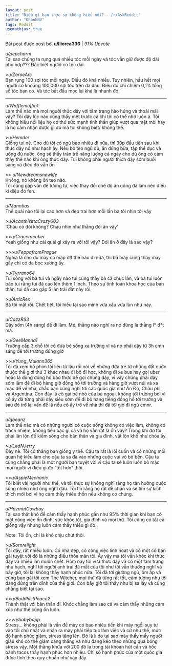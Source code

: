 ```yaml
---
layout: post
title: "Điều gì bạn thực sự không hiểu nổi? - /r/AskReddit"
author: "KhanhNV"
tags: Reddit
usemathjax: true
---
```

Bài post được post bởi **u/lliorca336** \| *91% Upvote*

*u/pepcharm*  
Tại sao chúng ta rụng quá nhiều tóc mỗi ngày và tóc vẫn giữ được độ dài phù hợp??? Đặc biệt người có tóc dài.

\>*u/ZoroeArc*  
  Bạn rụng 100 sợi tóc mỗi ngày. Điều đó khá nhiều. Tuy nhiên, hầu hết mọi người có khoảng 100,000 sợi tóc trên da đầu. Điều đó chỉ chiếm 0,1% tổng số tóc bạn có. Và tóc bắt đầu mọc lại khá là nhanh đó.
  
---  
*u/Wafflemuffin1*  
Làm thế nào mà mọi người thức dậy với tâm trạng hào hứng và thoải mái vậy? Tôi dậy lúc nào cũng thấy mệt trước cả khi tôi có thể nhớ luôn á. Tôi không hiểu nổi liệu họ có thứ sức mạnh tinh thần giúp vượt qua mệt mỏi hay là họ cảm nhận được gì đó mà tôi không biết/ không thể.  
  
\>*u/Hemder*   
Giống tui nè. Cho dù tôi có ngủ bao nhiêu đi nữa, thì 30p đầu tiên sau khi thức dậy nó như hạch ấy.
Nếu bồ tèo ngủ đủ, ăn đúng bữa, tập thể dục và uống đủ nước, ông sẽ thấy tràn trề năng lượng cả ngày cho dù ông có cảm thấy thế nào khi ông thức dậy.
Tui không phải người thích dậy sớm buổi sáng và điều đó vẫn ổn  

\>> *u/Newdreamsnewlife*    
Không, nó không ổn tẹo nào.    
Tôi cũng gặp vấn đề tương tự, việc thay đổi chế độ ăn uống đã làm nên điều kì diệu đó fen.    
  
---  
*u/Manntias*  
Thế quái nào tôi lại cao hơn và đẹp trai hơn mỗi lần bà tôi nhìn tôi vậy  
  
\>*u/AcanthisittaCrazy603*  
‘Cháu có đói không? Cháu nhìn như thằng đói ăn vậy’  
  
\>>*u/Craccracuber*  
Yeah giống như cái quái gì xảy ra với tôi vậy? Đói ăn ở đây là sao vậy?  
  
\>>>*u/FeppafromPrague*  
Nghĩa là cho dù mày có mập đ!t thế nào đi nữa, thì bà mày cũng thấy mày gầy chỉ có da bọc xương ấy.  
  
\>*u/Tyrrano64*  
Tui sống với bà tui và ngày nào tui cũng thấy bà cả chục lần, và bà tui luôn bảo tui rằng tui đã cao lên thêm 1 inch. Theo sự tính toán khoa học của bản thân, tui đã cao gấp 5 lần trái đất này rồi.  
  
\>*u/ArticRex*  
Bà tôi mất rồi. Chết tiệt, tôi hiểu tại sao mình vừa xấu vừa lùn như này.  
  
---  
*u/CazzRS3*  
Dậy sớm (4h sáng) để đi làm. Mé, thằng nào nghĩ ra nó đúng là thằng l* đ*t mà.  
  
\>*u/GeeManna1*  
Trường cấp 3 chỗ tôi có đứa bé sống xa trường vl và nó phải dậy từ 3h cmn sáng để tới trường đúng giờ  
  
\>>*u/Yung_Mulann365*  
Tôi đã xem bộ phim tài liệu từ lâu rồi nói về những đứa trẻ từ những đất nước thuộc thế giới thứ 3 khác nhau đi bộ đi học, không đi xe bus hay gọi uber hoặc là dùng đồng hồ báo thức để gọi chúng dậy, vì vậy chúng phải dậy sớm lắm để đi bộ hàng giờ đồng hồ tới trường và hàng giờ vượt núi và xa mạc để về nhà, chắc bạn cũng nghĩ tới các quốc gia như Ấn Độ, Châu phi, và Argentina. Còn đây là cô gái bé nhỏ của bà ngoại, không tới trường bởi vì cô ấy đã từng phải dậy siêu sớm để đi bộ hàng tiếng đồng hồ tới trường và sau đó trở lại vấn đề là nếu cô ấy trở về nhà thì đã tới giờ đi ngủ cmnr.  
  
---  
*u/qbeanz*  
Làm thế nào mà có những người có cuộc sống không có việc làm, không có trách nhiệm, không tiền bạc gì cả và họ vẫn rất là ổn vậy? Trong khi đó tôi phải lăn lộn để kiếm sống cho bản thân và gia đình, vật lộn khổ như chóa ấy.  
  
\>*u/LedNJerry*  
Đây nè. Tôi có thằng bạn giống y thế. Cậu ta rất là lôi cuốn và có những mối quan hệ kiểu làm cho cậu ta sa đà vào những cuộc vui vô bờ bến. Cậu ta cũng chẳng phải là một người bạn tuyệt vời vì cậu ta sẽ luôn luôn bỏ mặc mọi người vì điều gì đó “tốt hơn” thôi.  
  
\>>*u/AspieMechanic*  
Tôi biết vài người như thế, và tôi thực sự không nghĩ rằng họ tận hưởng cuộc sống nhiều như ông nghĩ đâu. Tôi tin rằng họ rất dễ chán và sẽ tìm  sự kích thích mới bởi vì họ cảm thấy thiếu thốn nếu không có chúng.  
  
---  
*u/HazmatCowboy*  
Tại sao thật khó để cảm thấy hạnh phúc gần như 95% thời gian khi bạn có một công việc ổn định, sức khỏe tốt, gia đình và mọi thứ. Tôi cũng có tất cả giống vậy nhưng luôn cảm thấy thiếu gì đó.  
  
Note: Tôi ổn, chỉ là khó chịu chút thôi.  
  
\>*u/Sornrelight*  
Tôi đây, rất nhiều luôn. Có nhà đẹp, có công việc linh hoạt và có một cô bạn gái tuyệt vời đó là những điều thỏa mãn tôi. Ấy vậy mà tôi vẫn khóc khi thức dậy và nhiều lần muốn chết. Hôm nay tôi  vừa thức dậy và có một tâm trạng như hạch, nghĩ tới người anh trai đã mất của tôi như tôi vẫn thường nghĩ và bây giờ, tôi lại không thấy hạnh phúc nữa. Tôi đã tới giường ngủ, ôm ấp và cùng bạn gái tôi xem The Witcher, mọi thứ đã từng rất tốt, cảm tưởng như tôi đang đứng trên đỉnh của thế giới. Còn bây giờ tôi thấy như bị sa lầy và cũng chẳng biết tại sao.  
  
\>>*u/BuddhistPeace2*  
Thành thật với bản thân đi. Khóc chẳng làm sao cả và cảm thấy những cảm xúc như thế cũng ổn luôn.  
  
\>>>*u/babybopp*  
Stress… không phải là vấn đề mày có bao nhiêu tiền khi mày ngồi suy tư vào tối chủ nhật và nhận ra mày phải tiếp tục làm việc và cứ như thế, mức độ hạnh phúc giảm, stress tăng lên. Đó là lí do tại sao mày thấy mấy người giàu khó có thể giảm căng thẳng và như đang kéo theo những quả bóng stress vậy. Một thằng khứa với 200 đô la trong tài khoản hút cần và hốc bánh tacos thấy hạnh phúc hơn nhiều. Chỉ số hạnh phúc của một quốc gia được tính theo quy chuẩn như vậy đấy.  


